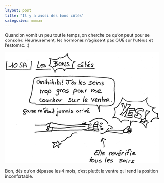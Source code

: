 ```yaml
---
layout: post
title: "Il y a aussi des bons côtés"
categories: maman
---
```


Quand on vomit un peu tout le temps, on cherche ce qu’on peut pour se consoler. Heureusement, les hormones n’agissent pas QUE sur l’utérus et l’estomac. :)

![Gnihihi ! J'ai les seins trop gros pour me coucher sur le ventre. Ça ne m'était jamais arrivé. (Elle vérifie tous les soirs)](/img/2013/130721.png)

Bon, dès qu’on dépasse les 4 mois, c’est plutôt le ventre qui rend la position inconfortable.
